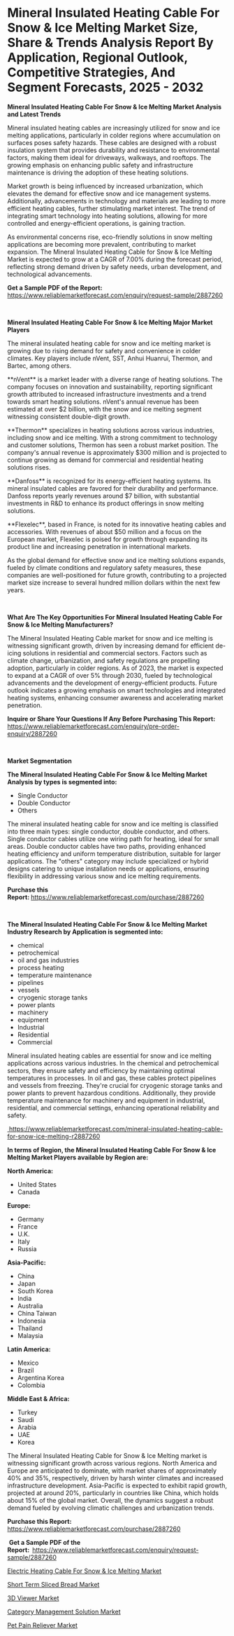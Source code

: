 <p><h1>Mineral Insulated Heating Cable For Snow & Ice Melting Market Size, Share & Trends Analysis Report By Application, Regional Outlook, Competitive Strategies, And Segment Forecasts, 2025 - 2032</h1></p><p><strong>Mineral Insulated Heating Cable For Snow & Ice Melting Market Analysis and Latest Trends</strong></p>
<p><p>Mineral insulated heating cables are increasingly utilized for snow and ice melting applications, particularly in colder regions where accumulation on surfaces poses safety hazards. These cables are designed with a robust insulation system that provides durability and resistance to environmental factors, making them ideal for driveways, walkways, and rooftops. The growing emphasis on enhancing public safety and infrastructure maintenance is driving the adoption of these heating solutions.</p><p>Market growth is being influenced by increased urbanization, which elevates the demand for effective snow and ice management systems. Additionally, advancements in technology and materials are leading to more efficient heating cables, further stimulating market interest. The trend of integrating smart technology into heating solutions, allowing for more controlled and energy-efficient operations, is gaining traction.</p><p>As environmental concerns rise, eco-friendly solutions in snow melting applications are becoming more prevalent, contributing to market expansion. The Mineral Insulated Heating Cable for Snow & Ice Melting Market is expected to grow at a CAGR of 7.00% during the forecast period, reflecting strong demand driven by safety needs, urban development, and technological advancements.</p></p>
<p><strong>Get a Sample PDF of the Report:&nbsp;</strong> <a href="https://www.reliablemarketforecast.com/enquiry/request-sample/2887260?utm_campaign=1840&utm_medium=2&utm_source=Github&utm_content=ia&utm_term=14032025&utm_id=mineral-insulated-heating-cable-for-snow-ice-melting">https://www.reliablemarketforecast.com/enquiry/request-sample/2887260</a></p>
<p>&nbsp;</p>
<p><strong>Mineral Insulated Heating Cable For Snow & Ice Melting Major Market Players</strong></p>
<p><p>The mineral insulated heating cable for snow and ice melting market is growing due to rising demand for safety and convenience in colder climates. Key players include nVent, SST, Anhui Huanrui, Thermon, and Bartec, among others.</p><p>**nVent** is a market leader with a diverse range of heating solutions. The company focuses on innovation and sustainability, reporting significant growth attributed to increased infrastructure investments and a trend towards smart heating solutions. nVent's annual revenue has been estimated at over $2 billion, with the snow and ice melting segment witnessing consistent double-digit growth.</p><p>**Thermon** specializes in heating solutions across various industries, including snow and ice melting. With a strong commitment to technology and customer solutions, Thermon has seen a robust market position. The company's annual revenue is approximately $300 million and is projected to continue growing as demand for commercial and residential heating solutions rises.</p><p>**Danfoss** is recognized for its energy-efficient heating systems. Its mineral insulated cables are favored for their durability and performance. Danfoss reports yearly revenues around $7 billion, with substantial investments in R&D to enhance its product offerings in snow melting solutions.</p><p>**Flexelec**, based in France, is noted for its innovative heating cables and accessories. With revenues of about $50 million and a focus on the European market, Flexelec is poised for growth through expanding its product line and increasing penetration in international markets.</p><p>As the global demand for effective snow and ice melting solutions expands, fueled by climate conditions and regulatory safety measures, these companies are well-positioned for future growth, contributing to a projected market size increase to several hundred million dollars within the next few years.</p></p>
<p>&nbsp;</p>
<p><strong>What Are The Key Opportunities For Mineral Insulated Heating Cable For Snow & Ice Melting Manufacturers?</strong></p>
<p><p>The Mineral Insulated Heating Cable market for snow and ice melting is witnessing significant growth, driven by increasing demand for efficient de-icing solutions in residential and commercial sectors. Factors such as climate change, urbanization, and safety regulations are propelling adoption, particularly in colder regions. As of 2023, the market is expected to expand at a CAGR of over 5% through 2030, fueled by technological advancements and the development of energy-efficient products. Future outlook indicates a growing emphasis on smart technologies and integrated heating systems, enhancing consumer awareness and accelerating market penetration.</p></p>
<p><strong>Inquire or Share Your Questions If Any Before Purchasing This Report:</strong> <a href="https://www.reliablemarketforecast.com/enquiry/pre-order-enquiry/2887260?utm_campaign=1840&utm_medium=2&utm_source=Github&utm_content=ia&utm_term=14032025&utm_id=mineral-insulated-heating-cable-for-snow-ice-melting">https://www.reliablemarketforecast.com/enquiry/pre-order-enquiry/2887260</a></p>
<p>&nbsp;</p>
<p><strong>Market Segmentation</strong></p>
<p><strong>The Mineral Insulated Heating Cable For Snow & Ice Melting Market Analysis by types is segmented into:</strong></p>
<p><ul><li>Single Conductor</li><li>Double Conductor</li><li>Others</li></ul></p>
<p><p>The mineral insulated heating cable for snow and ice melting is classified into three main types: single conductor, double conductor, and others. Single conductor cables utilize one wiring path for heating, ideal for small areas. Double conductor cables have two paths, providing enhanced heating efficiency and uniform temperature distribution, suitable for larger applications. The "others" category may include specialized or hybrid designs catering to unique installation needs or applications, ensuring flexibility in addressing various snow and ice melting requirements.</p></p>
<p><strong>Purchase this Report:&nbsp;</strong><a href="https://www.reliablemarketforecast.com/purchase/2887260?utm_campaign=1840&utm_medium=2&utm_source=Github&utm_content=ia&utm_term=14032025&utm_id=mineral-insulated-heating-cable-for-snow-ice-melting">https://www.reliablemarketforecast.com/purchase/2887260</a></p>
<p>&nbsp;</p>
<p><strong>The Mineral Insulated Heating Cable For Snow & Ice Melting Market Industry Research by Application is segmented into:</strong></p>
<p><ul><li>chemical</li><li>petrochemical</li><li>oil and gas industries</li><li>process heating</li><li>temperature maintenance</li><li>pipelines</li><li>vessels</li><li>cryogenic storage tanks</li><li>power plants</li><li>machinery</li><li>equipment</li><li>Industrial</li><li>Residential</li><li>Commercial</li></ul></p>
<p><p>Mineral insulated heating cables are essential for snow and ice melting applications across various industries. In the chemical and petrochemical sectors, they ensure safety and efficiency by maintaining optimal temperatures in processes. In oil and gas, these cables protect pipelines and vessels from freezing. They're crucial for cryogenic storage tanks and power plants to prevent hazardous conditions. Additionally, they provide temperature maintenance for machinery and equipment in industrial, residential, and commercial settings, enhancing operational reliability and safety.</p></p>
<p><a href="https://www.reliablemarketforecast.com/mineral-insulated-heating-cable-for-snow-ice-melting-r2887260?utm_campaign=1840&utm_medium=2&utm_source=Github&utm_content=ia&utm_term=14032025&utm_id=mineral-insulated-heating-cable-for-snow-ice-melting">&nbsp;https://www.reliablemarketforecast.com/mineral-insulated-heating-cable-for-snow-ice-melting-r2887260</a></p>
<p><strong>In terms of Region, the Mineral Insulated Heating Cable For Snow & Ice Melting Market Players available by Region are:</strong></p>
<p>
    <p> <strong> North America: </strong>
        <ul>
            <li>United States</li>
            <li>Canada</li>
        </ul>
        </p> 
    <p> <strong> Europe: </strong>
        <ul>
            <li>Germany</li>
            <li>France</li>
            <li>U.K.</li>
            <li>Italy</li>
            <li>Russia</li>
        </ul>
        </p> 
    <p> <strong> Asia-Pacific: </strong>
        <ul>
            <li>China</li>
            <li>Japan</li>
            <li>South Korea</li>
            <li>India</li>
            <li>Australia</li>
            <li>China Taiwan</li>
            <li>Indonesia</li>
            <li>Thailand</li>
            <li>Malaysia</li>
        </ul>
        </p> 
    <p> <strong> Latin America: </strong>
        <ul>
            <li>Mexico</li>
            <li>Brazil</li>
            <li>Argentina Korea</li>
            <li>Colombia</li>
        </ul>
        </p> 
    <p> <strong> Middle East & Africa: </strong>
        <ul>
            <li>Turkey</li>
            <li>Saudi</li>
            <li>Arabia</li>
            <li>UAE</li>
            <li>Korea</li>
        </ul>
    </p>
    </p>
<p><p>The Mineral Insulated Heating Cable for Snow & Ice Melting market is witnessing significant growth across various regions. North America and Europe are anticipated to dominate, with market shares of approximately 40% and 35%, respectively, driven by harsh winter climates and increased infrastructure development. Asia-Pacific is expected to exhibit rapid growth, projected at around 20%, particularly in countries like China, which holds about 15% of the global market. Overall, the dynamics suggest a robust demand fueled by evolving climatic challenges and urbanization trends.</p></p>
<p><strong>Purchase this Report: </strong><a href="https://www.reliablemarketforecast.com/purchase/2887260?utm_campaign=1840&utm_medium=2&utm_source=Github&utm_content=ia&utm_term=14032025&utm_id=mineral-insulated-heating-cable-for-snow-ice-melting">https://www.reliablemarketforecast.com/purchase/2887260</a></p>
<p>&nbsp;<strong>Get a Sample PDF of the Report:&nbsp;&nbsp;</strong><a href="https://www.reliablemarketforecast.com/enquiry/request-sample/2887260?utm_campaign=1840&utm_medium=2&utm_source=Github&utm_content=ia&utm_term=14032025&utm_id=mineral-insulated-heating-cable-for-snow-ice-melting">https://www.reliablemarketforecast.com/enquiry/request-sample/2887260</a></p>
<p><strong></strong></p>
<p><p><a href="https://github.com/cingozascard/Market-Research-Report-List-1/blob/main/electric-heating-cable-for-snow-ice-melting-market.md?utm_campaign=1840&utm_medium=2&utm_source=Github&utm_content=ia&utm_term=14032025&utm_id=mineral-insulated-heating-cable-for-snow-ice-melting">Electric Heating Cable For Snow & Ice Melting Market</a></p><p><a href="https://github.com/airitaursela/Market-Research-Report-List-1/blob/main/short-term-sliced-bread-market.md?utm_campaign=1840&utm_medium=2&utm_source=Github&utm_content=ia&utm_term=14032025&utm_id=mineral-insulated-heating-cable-for-snow-ice-melting">Short Term Sliced ​​Bread Market</a></p><p><a href="https://github.com/gauldvikerm6/Market-Research-Report-List-1/blob/main/3d-viewer-market.md?utm_campaign=1840&utm_medium=2&utm_source=Github&utm_content=ia&utm_term=14032025&utm_id=mineral-insulated-heating-cable-for-snow-ice-melting">3D Viewer Market</a></p><p><a href="https://github.com/sacmatidora/Market-Research-Report-List-1/blob/main/category-management-solution-market.md?utm_campaign=1840&utm_medium=2&utm_source=Github&utm_content=ia&utm_term=14032025&utm_id=mineral-insulated-heating-cable-for-snow-ice-melting">Category Management Solution Market</a></p><p><a href="https://github.com/ardgenoud/Market-Research-Report-List-1/blob/main/pet-pain-reliever-market.md?utm_campaign=1840&utm_medium=2&utm_source=Github&utm_content=ia&utm_term=14032025&utm_id=mineral-insulated-heating-cable-for-snow-ice-melting">Pet Pain Reliever Market</a></p></p>